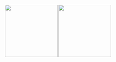 <div align="center">
<span>  </span>
<img height="170px" src="https://github-readme-stats.vercel.app/api?username=KurisuNya" /><span>  </span><img height="170px" src="https://github-readme-stats.vercel.app/api/top-langs/?username=KurisuNya&layout=compact&langs_count=8" />
<span>  </span>
</div>
